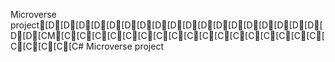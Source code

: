 Microverse project[D[D[D[D[D[D[D[D[D[D[D[D[D[D[D[D[D[D[D[D[CM[C[C[C[C[C[C[C[C[C[C[C[C[C[C[C[C[C[C[C[C[C[C# Microverse project
